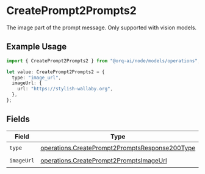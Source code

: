 # CreatePrompt2Prompts2

The image part of the prompt message. Only supported with vision models.

## Example Usage

```typescript
import { CreatePrompt2Prompts2 } from "@orq-ai/node/models/operations";

let value: CreatePrompt2Prompts2 = {
  type: "image_url",
  imageUrl: {
    url: "https://stylish-wallaby.org",
  },
};
```

## Fields

| Field                                                                                                            | Type                                                                                                             | Required                                                                                                         | Description                                                                                                      |
| ---------------------------------------------------------------------------------------------------------------- | ---------------------------------------------------------------------------------------------------------------- | ---------------------------------------------------------------------------------------------------------------- | ---------------------------------------------------------------------------------------------------------------- |
| `type`                                                                                                           | [operations.CreatePrompt2PromptsResponse200Type](../../models/operations/createprompt2promptsresponse200type.md) | :heavy_check_mark:                                                                                               | N/A                                                                                                              |
| `imageUrl`                                                                                                       | [operations.CreatePrompt2PromptsImageUrl](../../models/operations/createprompt2promptsimageurl.md)               | :heavy_check_mark:                                                                                               | N/A                                                                                                              |